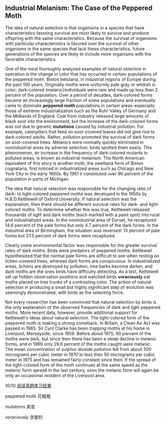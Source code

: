 ## Industrial Melanism: The Case of the Peppered Moth

The idea of natural selection is that organisms in a species that have characteristics favoring survival are most likely to survive and produce offspring with the same characteristics. Because the survival of organisms with particular characteristics is favored over the survival of other organisms in the same species that lack these characteristics, future generations of the species are likely to include more organisms with the favorable characteristics.

One of the most thoroughly analyzed examples of natural selection in operation is the change in color that has occurred in certain populations of the peppered moth, Biston betularia, in industrial regions of Europe during the past 100 years. Originally moths were uniformly pale gray or whitish in color; dark-colored (melanic)individuals were rare and made up less than 2 percent of the population. Over a period of decades, dark-colored forms became an increasingly large fraction of some populations and eventually came to dominate **peppered moth** populations in certain areas-especially those of extreme industrialization such as the Ruhr Valley of Germany and the Midlands of England. Coal from industry released large amounts of black soot into the environment, but the increase of the dark-colored forms was not due to genetic **mutations** caused by industrial pollution. For example, caterpillars that feed on soot-covered leaves did not give rise to dark-colored adults. Rather, pollution promoted the survival of dark forms on soot-covered trees. Melanics were normally quickly eliminated in nonindustrial areas by adverse selection; birds spotted them easily. This phenomenon, an increase in the frequency of dark-colored mutants in polluted areas, is known as industrial melanism. The North American equivalent of this story is another moth, the swettaria form of Biston cognataria, first noticed in industrialized areas such as Chicago and New York City in the early 1900s. By 1961 it constituted over 90 percent of the population in parts of Michigan.

The idea that natural selection was responsible for the changing ratio of dark- to light-colored peppered moths was developed in the 1950s by H.B.D.Kettlewell of Oxford University. If natural selection was the explanation, then there should be different survival rates for dark- and light-colored moths. To determine whether this was true, Kettlewell released thousands of light and dark moths (each marked with a paint spot) into rural and industrialized areas. In the nonindustrial area of Dorset, he recaptured 14.6 percent of the pale forms but only 4.7 percent of the dark forms. In the industrial area of Birmingham, the situation was reversed: 13 percent of pale forms but 27.5 percent of dark forms were recaptured.

Clearly some environmental factor was responsible for the greater survival rates of dark moths. Birds were predators of peppered moths. Kettlewell hypothesized that the normal pale forms are difficult to see when resting on lichen-covered trees, whereas dark forms are conspicuous. In industrialized areas, lichens are destroyed by pollution, tree barks become darker, and dark moths are the ones birds have difficulty detecting. As a test, Kettlewell set up hidden observation positions and watched birds **voraciously** eat moths placed on tree trunks of a contrasting color. The action of natural selection in producing a small but highly significant step of evolution was seemingly demonstrated, with birds as the selecting force.

Not every researcher has been convinced that natural selection by birds is the only explanation of the observed frequencies of dark and light peppered moths. More recent data, however, provide additional support for Kettlewell's ideas about natural selection. The light-colored form of the peppered moth is making a strong comeback. In Britain, a Clean Air Act was passed in 1965. Sir Cyril Clarke has been trapping moths at his home in Liverpool, Merseyside, since 1959. Before about 1975, 90 percent of the moths were dark, but since then there has been a steep decline in melanic forms, and in 1989 only 29.6 percent of the moths caught were melanic. The mean concentration of sulphur dioxide pollution fell from about 300 micrograms per cubic meter in 1970 to less than 50 micrograms per cubic meter in 1975 and has remained fairly constant since then. If the spread of the light-colored form of the moth continues at the same speed as the melanic form spread in the last century, soon the melanic form will again be only an occasional resident of the Liverpool area.

10/10 [阅读真题练习结果](https://toefl.kmf.com/reading/result/166098436455244889)

peppered moth            花椒蛾

mutations                 突变

voraciously               贪婪的

